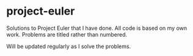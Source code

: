 # project-euler
Solutions to Project Euler that I have done. All code is based on my own work.
Problems are titled rather than numbered.

Will be updated regularly as I solve the problems.
